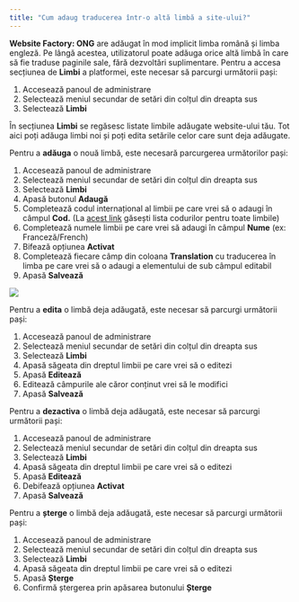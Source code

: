 ```yaml
---
title: "Cum adaug traducerea într-o altă limbă a site-ului?"
---
```


**Website Factory: ONG** are adăugat în mod implicit limba română și
limba engleză. Pe lângă acestea, utilizatorul poate adăuga orice altă
limbă în care să fie traduse paginile sale, fără dezvoltări
suplimentare. Pentru a accesa secțiunea de **Limbi** a platformei, este
necesar să parcurgi următorii pași:

1)  Accesează panoul de administrare
2)  Selectează meniul secundar de setări din colțul din dreapta sus
3)  Selectează **Limbi**

În secțiunea **Limbi** se regăsesc listate limbile adăugate website-ului
tău. Tot aici poți adăuga limbi noi și poți edita setările celor care
sunt deja adăugate.

Pentru a **adăuga** o nouă limbă, este necesară parcurgerea următorilor
pași:

1)  Accesează panoul de administrare
2)  Selectează meniul secundar de setări din colțul din dreapta sus
3)  Selectează **Limbi**
4)  Apasă butonul **Adaugă**
5)  Completează codul internațional al limbii pe care vrei să o adaugi
    în câmpul **Cod.** (La [acest
    link](https://www.w3schools.com/tags/ref_language_codes.asp)
    găsești lista codurilor pentru toate limbile)
6)  Completează numele limbii pe care vrei să adaugi în câmpul **Nume**
    (ex: Franceză/French)
7)  Bifează opțiunea **Activat**
8)  Completează fiecare câmp din coloana **Translation** cu traducerea
    în limba pe care vrei să o adaugi a elementului de sub câmpul
    editabil
9)  Apasă **Salvează**

<a href="/build/help/017.png">
    <img src="/build/help/017.png" />
</a>

Pentru a **edita** o limbă deja adăugată, este necesar să parcurgi
următorii pași:

1)  Accesează panoul de administrare
2)  Selectează meniul secundar de setări din colțul din dreapta sus
3)  Selectează **Limbi**
4)  Apasă săgeata din dreptul limbii pe care vrei să o editezi
5)  Apasă **Editează**
6)  Editează câmpurile ale căror conținut vrei să le modifici
7)  Apasă **Salvează**

Pentru a **dezactiva** o limbă deja adăugată, este necesar să parcurgi
următorii pași:

1)  Accesează panoul de administrare
2)  Selectează meniul secundar de setări din colțul din dreapta sus
3)  Selectează **Limbi**
4)  Apasă săgeata din dreptul limbii pe care vrei să o editezi
5)  Apasă **Editează**
6)  Debifează opțiunea **Activat**
7)  Apasă **Salvează**

Pentru a **șterge** o limbă deja adăugată, este necesar să parcurgi
următorii pași:

1)  Accesează panoul de administrare
2)  Selectează meniul secundar de setări din colțul din dreapta sus
3)  Selectează **Limbi**
4)  Apasă săgeata din dreptul limbii pe care vrei să o editezi
5)  Apasă **Șterge**
6)  Confirmă ștergerea prin apăsarea butonului **Șterge**
